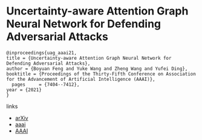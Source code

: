 # Uncertainty-aware Attention Graph Neural Network for Defending Adversarial Attacks

```
@inproceedings{uag_aaai21,
title = {Uncertainty-aware Attention Graph Neural Network for Defending Adversarial Attacks},
author = {Boyuan Feng and Yuke Wang and Zheng Wang and Yufei Ding},
booktitle = {Proceedings of the Thirty-Fifth Conference on Association for the Advancement of Artificial Intelligence (AAAI)},
  pages	    = {7404--7412},
year = {2021}
}
```

links
- [arXiv](https://arxiv.org/abs/2009.10235)
- [aaai](https://www.aaai.org/AAAI21Papers/AAAI-447.FengB.pdf)
- [AAAI](https://ojs.aaai.org/index.php/AAAI/article/view/16908)